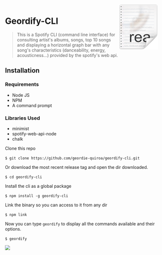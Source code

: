 <img src="icon.png" align="right" />

# Geordify-CLI

> This is a Spotify CLI (command line interface) for consulting artist's albums, songs, top 10 songs and displaying a horizontal graph bar with any song's characteristics (danceability, energy, acousticness...) provided by the spotify's web api. 

## Installation
### Requirements
* Node JS
* NPM
* A command prompt

### Libraries Used
* minimist
* spotify-web-api-node
* chalk

Clone this repo

`$ git clone https://github.com/geordie-quiroa/geordify-cli.git`

Or download the most recent release tag and open the dir downloaded.

`$ cd geordify-cli`

Install the cli as a global package

`$ npm install -g geordify-cli`

Link the binary so you can access to it from any dir

 `$ npm link`

Now you can type `geordify` to display all the commands available and their options.

`$ geordify`

![](https://github.com/geordie-quiroa/geordify-cli/geordifyHelp.png)